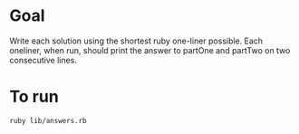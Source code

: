 # Goal

Write each solution using the shortest ruby one-liner possible. Each oneliner, when run, should print the answer to partOne and partTwo on two consecutive lines.

# To run

```
ruby lib/answers.rb
```
